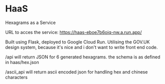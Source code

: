 # HaaS
 Hexagrams as a Service

 URL to acces the service: https://haas-eboe7b6oiq-nw.a.run.app/

 Built using Flask, deployed to Google Cloud Run. Utilising the GOV.UK design system, because it's nice and i don't want to write front end code.

 /api will return JSON for 6 generated hexagrams. the schema is as defined in haas/hex.json

 /ascii_api will return ascii encoded json for handling hex and chinese characters
